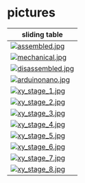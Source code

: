 # pictures

|sliding table|
|---|
|[![ assembled.jpg ]( assembled_small.jpg )]( assembled.jpg )|
|[![ mechanical.jpg ]( mechanical_small.jpg )]( mechanical.jpg )|
|[![ disassembled.jpg ]( disassembled_small.jpg )]( disassembled.jpg )|
|[![ arduinonano.jpg ]( arduinonano_small.jpg )]( arduinonano.jpg )|
|[![ xy_stage_1.jpg ]( xy_stage_1.jpg )]( xy_stage_1.jpg )|
|[![ xy_stage_2.jpg ]( xy_stage_2.jpg )]( xy_stage_2.jpg )|
|[![ xy_stage_3.jpg ]( xy_stage_3.jpg )]( xy_stage_3.jpg )|
|[![ xy_stage_4.jpg ]( xy_stage_4.jpg )]( xy_stage_4.jpg )|
|[![ xy_stage_5.jpg ]( xy_stage_5.jpg )]( xy_stage_5.jpg )|
|[![ xy_stage_6.jpg ]( xy_stage_6.jpg )]( xy_stage_6.jpg )|
|[![ xy_stage_7.jpg ]( xy_stage_7.jpg )]( xy_stage_7.jpg )|
|[![ xy_stage_8.jpg ]( xy_stage_8.jpg )]( xy_stage_8.jpg )|

